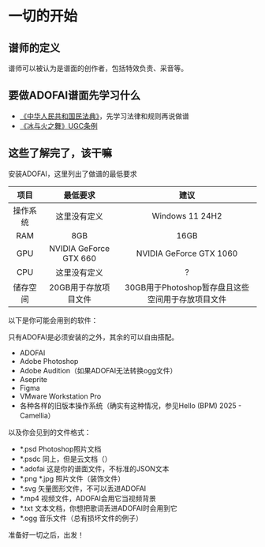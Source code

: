 # 一切的开始

## 谱师的定义

谱师可以被认为是谱面的创作者，包括特效负责、采音等。

## 要做ADOFAI谱面先学习什么

* [《中华人民共和国民法典》](http://legal.people.com.cn/n1/2020/0602/c42510-31731656.html)，先学习法律和规则再说做谱
* [《冰与火之舞》UGC条例](https://7thbeat.notion.site/User-Generated-Content-Rules-ec257677b4c8457597f23f1f6a90542e?pvs=24)

## 这些了解完了，该干嘛

安装ADOFAI，这里列出了做谱的最低要求

| 项目 | 最低要求 | 建议 |
| :--------: | :--------: | :--------: |
| 操作系统 | 这里没有定义 | Windows 11 24H2 |
| RAM | 8GB | 16GB |
| GPU | NVIDIA GeForce GTX 660 | NVIDIA GeForce GTX 1060 |
| CPU | 这里没有定义 | ? |
| 储存空间 | 20GB用于存放项目文件 | 30GB用于Photoshop暂存盘且这些空间用于存放项目文件 |

以下是你可能会用到的软件：

只有ADOFAI是必须安装的之外，其余的可以自由搭配。

* ADOFAI
* Adobe Photoshop
* Adobe Audition（如果ADOFAI无法转换ogg文件）
* Aseprite
* Figma
* VMware Workstation Pro
* 各种各样的旧版本操作系统（确实有这种情况，参见Hello (BPM) 2025 - Camellia）

以及你会见到的文件格式：

* *.psd Photoshop照片文档
* *.psdc 同上，但是云文档（）
* *.adofai 这是你的谱面文件，不标准的JSON文本
* *.png *.jpg 照片文件（装饰文件）
* *.svg 矢量图形文件，不可以丢进ADOFAI
* *.mp4 视频文件，ADOFAI会用它当视频背景
* *.txt 文本文档，你想把歌词丢进ADOFAI时会用到它
* *.ogg 音乐文件（总有损坏文件的例子）

准备好一切之后，出发！